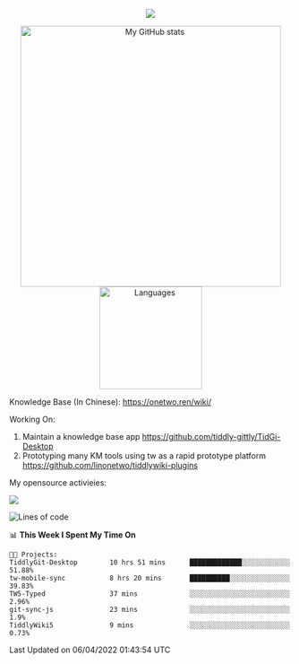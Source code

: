 <a href="https://github.com/linonetwo">
    <p align="center">
        <img src="https://github-profile-trophy.vercel.app/?username=linonetwo&column=7&theme=onedark"/>
    </p>
</a>
<a align="center" href="https://github.com/linonetwo">
  <p align="center">
    <img src="https://github-readme-stats.vercel.app/api?username=linonetwo&show_icons=true&count_private=true" alt="My GitHub stats" width="465"/>
    <img src="https://github-readme-stats.vercel.app/api/top-langs/?username=linonetwo&layout=compact&langs_count=10" alt="Languages" height="183">
  </p>
</a>

Knowledge Base (In Chinese): https://onetwo.ren/wiki/

Working On: 

1. Maintain a knowledge base app https://github.com/tiddly-gittly/TidGi-Desktop
1. Prototyping many KM tools using tw as a rapid prototype platform https://github.com/linonetwo/tiddlywiki-plugins

My opensource activieies:

![](https://visitor-badge.glitch.me/badge?page_id=linonetwo.linonetwo)

<!--START_SECTION:waka-->
![Lines of code](https://img.shields.io/badge/From%20Hello%20World%20I%27ve%20Written-2%20Million%20lines%20of%20code-blue)

📊 **This Week I Spent My Time On** 

```text
🐱‍💻 Projects: 
TiddlyGit-Desktop        10 hrs 51 mins      █████████████░░░░░░░░░░░░   51.88% 
tw-mobile-sync           8 hrs 20 mins       ██████████░░░░░░░░░░░░░░░   39.83% 
TW5-Typed                37 mins             ░░░░░░░░░░░░░░░░░░░░░░░░░   2.96% 
git-sync-js              23 mins             ░░░░░░░░░░░░░░░░░░░░░░░░░   1.9% 
TiddlyWiki5              9 mins              ░░░░░░░░░░░░░░░░░░░░░░░░░   0.73%

```


 Last Updated on 06/04/2022 01:43:54 UTC
<!--END_SECTION:waka-->
